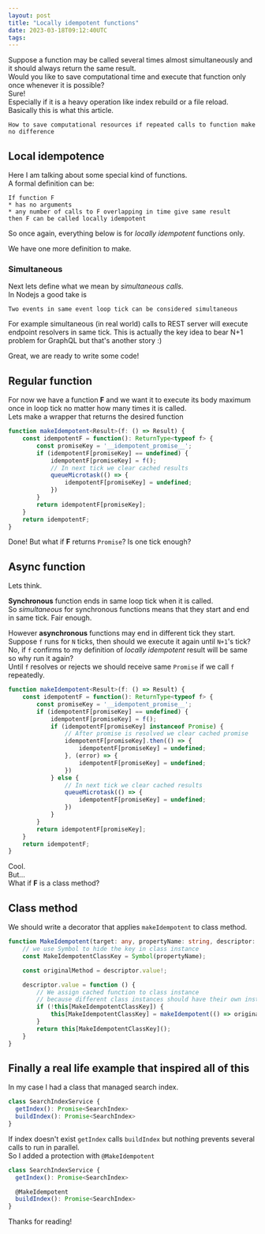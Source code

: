 ```yaml
---
layout: post
title: "Locally idempotent functions"
date: 2023-03-18T09:12:40UTC
tags: 
---
```

Suppose a function may be called several times almost simultaneously and it should always return the same result.  
Would you like to save computational time and execute that function only once whenever it is possible?  
Sure!  
Especially if it is a heavy operation like index rebuild or a file reload.
Basically this is what this article.

    How to save computational resources if repeated calls to function make no difference

## Local idempotence
Here I am talking about some special kind of functions.  
A formal definition can be:  

    If function F
    * has no arguments
    * any number of calls to F overlapping in time give same result
    then F can be called locally idempotent

So once again, everything below is for *locally idempotent* functions only.

We have one more definition to make.  
### Simultaneous
Next lets define what we mean by *simultaneous calls*.  
In Nodejs a good take is
```
Two events in same event loop tick can be considered simultaneous
```
For example simultaneous (in real world) calls to REST server will execute endpoint resolvers in same tick. This is actually the key idea to bear N+1 problem for GraphQL but that's another story :)

Great, we are ready to write some code!

## Regular function
For now we have a function **F** and we want it to execute its body maximum once in loop tick no matter how many times it is called.  
Lets make a wrapper that returns the desired function
```TypeScript
function makeIdempotent<Result>(f: () => Result) {
    const idempotentF = function(): ReturnType<typeof f> {
        const promiseKey = '__idempotent_promise__';
        if (idempotentF[promiseKey] == undefined) {
            idempotentF[promiseKey] = f();
            // In next tick we clear cached results
			queueMicrotask(() => {
				idempotentF[promiseKey] = undefined;
			})
        }
        return idempotentF[promiseKey];
    }
    return idempotentF;
}
```
Done!
But what if **F** returns `Promise`? Is one tick enough?

## Async function
Lets think.  

**Synchronous** function ends in same loop tick when it is called.  
So *simultaneous* for synchronous functions means that they start and end in same tick. Fair enough.  

However **asynchronous** functions may end in different tick they start.  
Suppose `f` runs for `N` ticks, then should we execute it again until `N+1`'s tick?  
No, if `f` confirms to my definition of *locally idempotent* result will be same so why run it again?  
Until `f` resolves or rejects we should receive same `Promise` if we call `f` repeatedly.
```TypeScript
function makeIdempotent<Result>(f: () => Result) {
    const idempotentF = function(): ReturnType<typeof f> {
        const promiseKey = '__idempotent_promise__';
        if (idempotentF[promiseKey] == undefined) {
            idempotentF[promiseKey] = f();
            if (idempotentF[promiseKey] instanceof Promise) {
                // After promise is resolved we clear cached promise
                idempotentF[promiseKey].then(() => {
                    idempotentF[promiseKey] = undefined;
                }, (error) => {
                    idempotentF[promiseKey] = undefined;
                })
            } else {
                // In next tick we clear cached results
                queueMicrotask(() => {
                    idempotentF[promiseKey] = undefined;
                })
            }
        }
        return idempotentF[promiseKey];
    }
    return idempotentF;
}
```
Cool.  
But...  
What if **F** is a class method?

## Class method
We should write a decorator that applies `makeIdempotent` to class method.
```TypeScript
function MakeIdempotent(target: any, propertyName: string, descriptor: PropertyDescriptor) {
    // we use Symbol to hide the key in class instance
    const MakeIdempotentClassKey = Symbol(propertyName);

    const originalMethod = descriptor.value!;

    descriptor.value = function () {
        // We assign cached function to class instance
        // because different class instances should have their own instances of wrapped function
        if (!this[MakeIdempotentClassKey]) {
            this[MakeIdempotentClassKey] = makeIdempotent(() => originalMethod.apply(this))
        }
        return this[MakeIdempotentClassKey]();
    }
}
```

## Finally a real life example that inspired all of this
In my case I had a class that managed search index.
```TypeScript
class SearchIndexService {
  getIndex(): Promise<SearchIndex>
  buildIndex(): Promise<SearchIndex>
}
```
If index doesn't exist `getIndex` calls `buildIndex` but nothing prevents several calls to run in parallel.  
So I added a protection with `@MakeIdempotent`
```TypeScript
class SearchIndexService {
  getIndex(): Promise<SearchIndex>

  @MakeIdempotent
  buildIndex(): Promise<SearchIndex>
}
```
Thanks for reading!